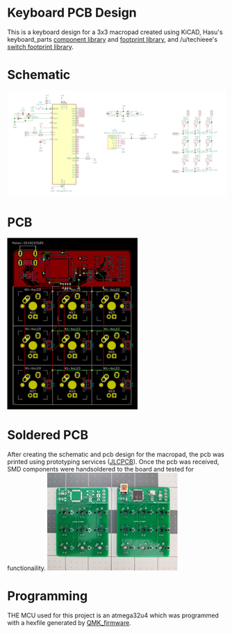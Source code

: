 # Keyboard PCB Design
This is a keyboard design for a 3x3 macropad created using KiCAD, Hasu's keyboard_parts [component library](https://github.com/tmk/kicad_lib_tmk) and [footprint library](https://github.com/tmk/keyboard_parts.pretty), and /u/techieee's [switch footprint library](https://github.com/egladman/keebs.pretty).

# Schematic
<img src = "3x3%20macropad%20v1/images/3x3%20macropad%20v1%20Schematic.jpg" width = "1000">

# PCB
<img src = "3x3%20macropad%20v1/images/3x3%20macropad%20v1%20PCB.jpg" width = "300">

# Soldered PCB
After creating the schematic and pcb design for the macropad, the pcb was printed using prototyping services ([JLCPCB](https://jlcpcb.com/)). Once the pcb was received, SMD components were handsoldered to the board and tested for functionaility.
<img src = "3x3%20macropad%20v1/images/Soldered%20PCB.jpg" width = "300">

# Programming
THE MCU used for this project is an atmega32u4 which was programmed with a hexfile generated by [QMK_firmware](https://github.com/qmk/qmk_firmware).
